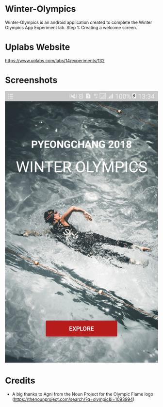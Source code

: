 # Winter-Olympics
Winter-Olympics is an android application created to complete the Winter Olympics App Experiment lab. Step 1: Creating a welcome screen. 

# Uplabs Website
https://www.uplabs.com/labs/14/experiments/132

# Screenshots
![Screenshot](https://github.com/PabiMoloi/Winter-Olympics/blob/master/app/src/main/res/drawable/welcomeScreen.png)

# Credits
* A big thanks to Agni from the Noun Project for the Olympic Flame logo (https://thenounproject.com/search/?q=olympic&i=1093994)